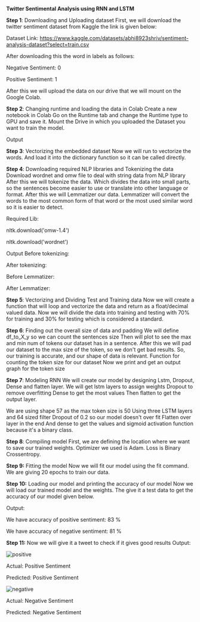 **Twitter Sentimental Analysis using RNN and LSTM**

**Step 1**: Downloading and Uploading dataset
First, we will download the twitter sentiment dataset from Kaggle the link is given below:

Dataset Link: https://www.kaggle.com/datasets/abhi8923shriv/sentiment-analysis-dataset?select=train.csv

After downloading this the word in labels as follows:

Negative Sentiment: 0

Positive Sentiment: 1

After this we will upload the data on our drive that we will mount on the Google Colab.

**Step 2**: Changing runtime and loading the data in Colab
Create a new notebook in Colab
Go on the Runtime tab and change the Runtime type to GPU and save it. Mount the Drive in which you uploaded the Dataset you want to train the model.

Output



**Step 3**: Vectorizing the embedded dataset
Now we will run to vectorize the words.
And load it into the dictionary function so it can be called directly.

**Step 4**: Downloading required NLP libraries and Tokenizing the data
Download wordnet and omw file to deal with string data from NLP library After this we will tokenize the data. Which divides the data into small parts, so the sentences become easier to use or translate into other language or format. After this we will Lemmatizer our data. Lemmatizer will convert the words to the most common form of that word or the most used similar word so it is easier to detect.

Required Lib:

nltk.download('omw-1.4')

nltk.download('wordnet')

Output Before tokenizing:



After tokenizing:



Before Lemmatizer:



After Lemmatizer:



**Step 5**: Vectorizing and Dividing Test and Training data
Now we will create a function that will loop and vectorize the data and return as a float/decimal valued data. Now we will divide the data into training and testing with 70% for training and 30% for testing which is considered a standard.

**Step 6**: Finding out the overall size of data and padding
We will define df_to_X_y so we can count the sentences size Then will plot to see the max and min num of tokens our dataset has in a sentence.
After this we will pad our dataset to the max size of the token, so we don't get bad results. So, our training is accurate, and our shape of data is relevant.
Function for counting the token size for our dataset Now we print and get an output graph for the token size





**Step 7**: Modeling RNN
We will create our model by designing Lstm, Dropout, Dense and flatten layer. We will get lstm layers to assign weights Dropout to remove overfitting Dense to get the most values Then flatten to get the output layer.

We are using shape 57 as the max token size is 50 Using three LSTM layers and 64 sized filter Dropout of 0.2 so our model doesn't over fit Flatten over layer in the end And dense to get the values and sigmoid activation function because it's a binary class.



**Step 8**: Compiling model
First, we are defining the location where we want to save our trained weights.
Optimizer we used is Adam.
Loss is Binary Crossentropy.

**Step 9:** Fitting the model
Now we will fit our model using the fit command. We are giving 20 epochs to train our data.

**Step 10:** Loading our model and printing the accuracy of our model
Now we will load our trained model and the weights. The give it a test data to get the accuracy of our model given below.

Output:



We have accuracy of positive sentiment: 83 %

We have accuracy of negative sentiment: 81 %

**Step 11:** Now we will give it a tweet to check if it gives good results
Output:

![positive](https://github.com/user-attachments/assets/c00f1733-9519-4ffa-9281-78dfae2968ca)


Actual: Positive Sentiment

Predicted: Positive Sentiment

![negative](https://github.com/user-attachments/assets/c714d89b-97bc-407e-94b8-50358e641685)


Actual: Negative Sentiment

Predicted: Negative Sentiment



